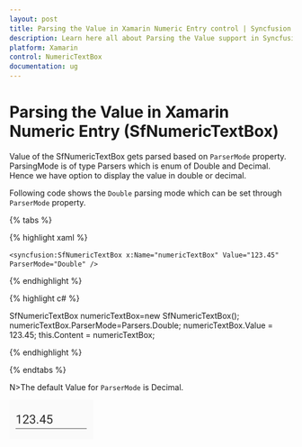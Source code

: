```yaml
---
layout: post
title: Parsing the Value in Xamarin Numeric Entry control | Syncfusion
description: Learn here all about Parsing the Value support in Syncfusion Xamarin Numeric Entry (SfNumericTextBox) control and more.
platform: Xamarin
control: NumericTextBox
documentation: ug
---
```

# Parsing the Value in Xamarin Numeric Entry (SfNumericTextBox)

Value of the SfNumericTextBox gets parsed based on `ParserMode` property. ParsingMode is of type Parsers which is enum of Double and Decimal. Hence we have option to display the value in double or decimal. 

Following code shows the `Double` parsing mode which can be set through `ParserMode` property.

{% tabs %}

{% highlight xaml %}

	<syncfusion:SfNumericTextBox x:Name="numericTextBox" Value="123.45" ParserMode="Double" />
	
{% endhighlight %}

{% highlight c# %}

SfNumericTextBox numericTextBox=new SfNumericTextBox();
numericTextBox.ParserMode=Parsers.Double;
numericTextBox.Value = 123.45;
this.Content = numericTextBox;
	
{% endhighlight %}

{% endtabs %}

N>The default Value for `ParserMode` is Decimal.

![Shows a parser mode behavior](images/value.png)
